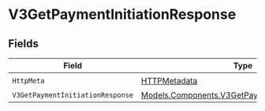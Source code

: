 # V3GetPaymentInitiationResponse


## Fields

| Field                                                                                                         | Type                                                                                                          | Required                                                                                                      | Description                                                                                                   |
| ------------------------------------------------------------------------------------------------------------- | ------------------------------------------------------------------------------------------------------------- | ------------------------------------------------------------------------------------------------------------- | ------------------------------------------------------------------------------------------------------------- |
| `HttpMeta`                                                                                                    | [HTTPMetadata](../../Models/Components/HTTPMetadata.md)                                                       | :heavy_check_mark:                                                                                            | N/A                                                                                                           |
| `V3GetPaymentInitiationResponse`                                                                              | [Models.Components.V3GetPaymentInitiationResponse](../../Models/Components/V3GetPaymentInitiationResponse.md) | :heavy_minus_sign:                                                                                            | OK                                                                                                            |